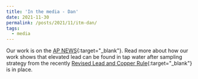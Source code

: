 ```yaml
---
title: 'In the media - Dan'
date: 2021-11-30
permalink: /posts/2021/11/itm-dan/
tags:
  - media
---
```

Our work is on the [AP NEWS](https://apnews.com/article/science-business-health-environment-and-nature-michigan-e8cb1eb34727436a855818cf54e6ee91){:target="_blank"}. Read more about how our work shows that elevated lead can be found in tap water after sampling strategy from the recently [Revised Lead and Copper Rule](https://www.epa.gov/ground-water-and-drinking-water/review-national-primary-drinking-water-regulation-lead-and-copper){:target="_blank"} is in place.
